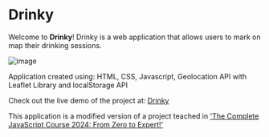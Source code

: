# Drinky 

Welcome to **Drinky**! Drinky is a web application that allows users to mark on map their drinking sessions.

![image](https://github.com/user-attachments/assets/6e7fdec8-d6d6-4a3c-8d7b-41df8dc48256)

Application created using: HTML, CSS, Javascript, Geolocation API with Leaflet Library and localStorage API

Check out the live demo of the project at: [Drinky](https://horlesq.github.io/Drinky/)

This application is a modified version of a project teached in ['The Complete JavaScript Course 2024: From Zero to Expert!'](https://www.udemy.com/course/the-complete-javascript-course/?couponCode=ST10MT8624)

